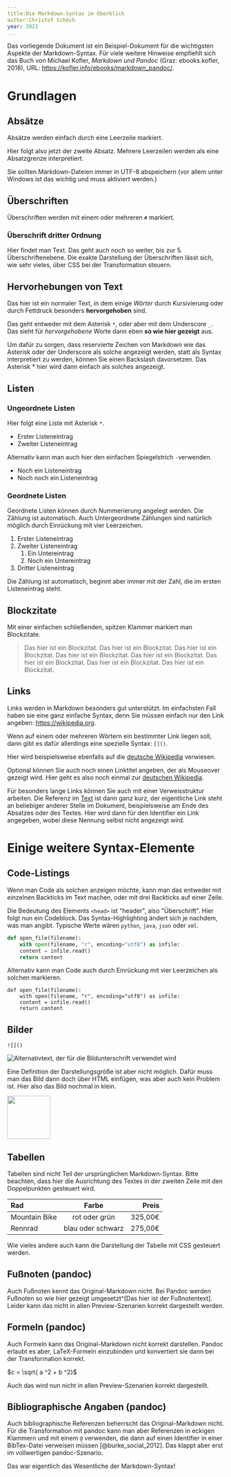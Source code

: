 ```yaml
---
title:Die Markdown-Syntax im Überblick
author:Christof Schöch
year: 2021
...
```



Das vorliegende Dokument ist ein Beispiel-Dokument für die wichtigsten Aspekte der Markdown-Syntax. Für viele weitere Hinweise empfiehlt sich das Buch von Michael Kofler, *Markdown und Pandoc* (Graz: ebooks.kofler, 2018), URL: https://kofler.info/ebooks/markdown_pandoc/.

# Grundlagen

## Absätze

Absätze werden einfach durch eine Leerzeile markiert. 

Hier folgt also jetzt der zweite Absatz. Mehrere Leerzeilen werden als eine Absatzgrenze interpretiert. 

Sie sollten Markdown-Dateien immer in UTF-8 abspeichern (vor allem unter Windows ist das wichtig und muss aktiviert werden.)


## Überschriften

Überschriften werden mit einem oder mehreren `#` markiert. 

### Überschrift dritter Ordnung

Hier findet man Text. Das geht auch noch so weiter, bis zur 5. Überschriftenebene. Die exakte Darstellung der Überschriften lässt sich, wie sehr vieles, über CSS bei der Transformation steuern. 


## Hervorhebungen von Text

Das hier ist ein normaler Text, in dem einige *Wörter* durch Kursivierung oder durch Fettdruck besonders **hervorgehoben** sind. 

Das geht entweder mit dem Asterisk `*`, oder aber mit dem Underscore `_`. Das sieht für _hervorgehobene_ Worte dann eben __so wie hier gezeigt__ aus. 

Um dafür zu sorgen, dass reservierte Zeichen von Markdown wie das Asterisk oder der Underscore als solche angezeigt werden, statt als Syntax interpretiert zu werden, können Sie einen Backslash davorsetzen. Das Asterisk \* hier wird dann einfach als solches angezeigt. 


## Listen

### Ungeordnete Listen

Hier folgt eine Liste mit Asterisk `*`. 

* Erster Listeneintrag
* Zweiter Listeneintrag

Alternativ kann man auch hier den einfachen Spiegelstrich `-`verwenden. 

- Noch ein Listeneintrag
- Noch noch ein Listeneintrag


### Geordnete Listen

Geordnete Listen können durch Nummerierung angelegt werden. Die Zählung ist automatisch. Auch Untergeordnete Zählungen sind natürlich möglich durch Einrückung mit vier Leerzeichen.

1. Erster Listeneintrag
1. Zweiter Listeneintrag
    1. Ein Untereintrag
    1. Noch ein Untereintrag
1. Dritter Listeneintrag 

Die Zählung ist automatisch, beginnt aber immer mit der Zahl, die im ersten Listeneintrag steht.


## Blockzitate

Mit einer einfachen schließenden, spitzen Klammer markiert man Blockzitate. 

>Das hier ist ein Blockzitat. Das hier ist ein Blockzitat. Das hier ist ein Blockzitat. Das hier ist ein Blockzitat. Das hier ist ein Blockzitat. Das hier ist ein Blockzitat. Das hier ist ein Blockzitat. Das hier ist ein Blockzitat. 


## Links

Links werden in Markdown besonders gut unterstützt. Im einfachsten Fall haben sie eine ganz einfache Syntax, denn Sie müssen einfach nur den Link angeben: https://wikipedia.org. 

Wenn auf einem oder mehreren Wörtern ein bestimmter Link liegen soll, dann gibt es dafür allerdings eine spezielle Syntax: `[]()`. 

Hier wird beispielsweise ebenfalls auf die [deutsche Wikipedia](https://de.wikipedia.org) verwiesen. 

Optional können Sie auch noch einen Linktitel angeben, der als Mouseover gezeigt wird. Hier geht es also noch einmal zur [deutschen Wikipedia](https://de.wikipedia.org "Hier entlang!"). 

Für besonders lange Links können Sie auch mit einer Verweisstruktur arbeiten. Die Referenz im [Text][1] ist dann ganz kurz, der eigentliche Link steht an beliebiger anderer Stelle im Dokument, beispielsweise am Ende des Absatzes oder des Textes. Hier wird dann für den Identifier ein Link angegeben, wobei diese Nennung selbst nicht angezeigt wird.  

[1]: https://de.wikipedia.org


# Einige weitere Syntax-Elemente


## Code-Listings

Wenn man Code als solchen anzeigen möchte, kann man das entweder mit einzelnen Backticks im Text machen, oder mit drei Backticks auf einer Zeile. 

Die Bedeutung des Elements `<head>` ist "header", also "Überschrift". Hier folgt nun ein Codeblock. Das Syntax-Highlighting ändert sich je nachdem, was man angibt. Typische Werte wären `python`, `java`, `json` oder `xml`. 

```python
def open_file(filename): 
    with open(filename, "r", encoding="utf8") as infile: 
    content = infile.read()
    return content
```

Alternativ kann man Code auch durch Einrückung mit vier Leerzeichen als solchen markieren. 

    def open_file(filename): 
        with open(filename, "r", encoding="utf8") as infile: 
        content = infile.read()
        return content


## Bilder

`![]()`

![Alternativtext, der für die Bildunterschrift verwendet wird](img/wikidata-logo.png "Titel des Bildes (Mouseover)")

Eine Definition der Darstellungsgröße ist aber nicht möglich. Dafür muss man das Bild dann doch über HTML einfügen, was aber auch kein Problem ist. Hier also das Bild nochmal in klein. 

<img src="img/wikidata-logo.png" width="100px"/>


## Tabellen

 Tabellen sind nicht Teil der ursprünglichen Markdown-Syntax. Bitte beachten, dass hier die Ausrichtung des Textes in der zweiten Zeile mit den Doppelpunkten gesteuert wird. 

| Rad      |  Farbe  | Preis   | 
|:---------|:-------:|--------:|
| Mountain Bike | rot oder grün | 325,00€ |
| Rennrad | blau oder schwarz | 275,00€ |

Wie vieles andere auch kann die Darstellung der Tabelle mit CSS gesteuert werden. 


## Fußnoten (pandoc)

Auch Fußnoten kennt das Original-Markdown nicht. Bei Pandoc werden Fußnoten so wie hier gezeigt umgesetzt^[Das hier ist der Fußnotentext]. Leider kann das nicht in allen Preview-Szenarien korrekt dargestellt werden. 


## Formeln (pandoc)

Auch Formeln kann das Original-Markdown nicht korrekt darstellen. Pandoc erlaubt es aber, LaTeX-Formeln einzubinden und konvertiert sie dann bei der Transformation korrekt. 

$c = \sqrt{ a ^2 + b ^2}$

Auch das wird nun nicht in allen Preview-Szenarien korrekt dargestellt.


## Bibliographische Angaben (pandoc)

Auch bibliographische Referenzen beherrscht das Original-Markdown nicht. Für die Transformation mit pandoc kann man aber Referenzen in eckigen Klammern und mit einem `@` verwenden, die dann auf einen Identifier in einer BibTex-Datei verweisen müssen [@burke_social_2012]. Das klappt aber erst im vollwertigen pandoc-Szenario. 


Das war eigentlich das Wesentliche der Markdown-Syntax! 
